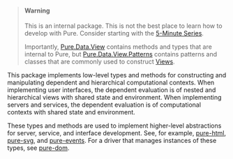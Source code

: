 > #### Warning 
>
> This is an internal package. This is not the best place to learn how to develop with Pure. Consider starting with the [5-Minute Series](/tutorials/5-minute).
> 
> Importantly, [Pure.Data.View](latest/Pure.Data.View) contains methods and types that are internal to Pure, but [Pure.Data.View.Patterns](latest/Pure.Data.View.Patterns) contains patterns and classes that are commonly used to construct [Views](latest/Pure.Data.View/data%20View).

This package implements low-level types and methods for constructing and manipulating dependent and hierarchical computational contexts. When implementing user interfaces, the dependent evaluation is of nested and hierarchical views with shared state and environment. When implementing servers and services, the dependent evaluation is of computational contexts with shared state and environment.

These types and methods are used to implement higher-level abstractions for server, service, and interface development. See, for example, [pure-html](/packages/pure-html/latest), [pure-svg](/packages/pure-svg/latest), and [pure-events](/packages/pure-events/latest). For a driver that manages instances of these types, see [pure-dom](/packages/pure-dom/latest).

